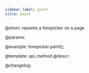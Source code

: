 ```yaml
---
sidebar_label: paint
title: paint
---          
```


@short: repaints a timepicker on a page


@params:




@example:
timepicker.paint();


@template: api_method
@descr:





@changelog:


